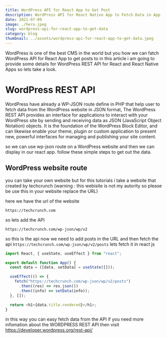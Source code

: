 ```yaml
---
title: WordPress API for React App to Get Post
description: WordPress API for React Native App to Fetch Data in App
date: 2021-07-09
image: ./hero.jpeg
slug: wordpress-api-for-react-app-to-get-data
category: blog
thumbnail: ../assets/wordpress-api-for-react-app-to-get-data.jpeg
---
```


WordPress is one of the best CMS in the world but you how we can fatch WordPress API for React App to get posts to in this article i am going to provide some details for WordPress REST API for React and React Native Apps so lets take a look.

# WordPress REST API

WordPress have already a WP-JSON route define in PHP that help user to fetch data from the WordPress website in JSON format, The WordPress REST API provides an interface for applications to interact with your WordPress site by sending and receiving data as JSON (JavaScript Object Notation) objects. It is the foundation of the WordPress Block Editor, and can likewise enable your theme, plugin or custom application to present new, powerful interfaces for managing and publishing your site content.

so we can use wp-json route on a WordPress website and then we can display in our react app. follow these simple steps to get out the data.

## WordPress website route

you can take your own website but for this tutorials i take a website that created by techcrunch (warning : this webisite is not my autority so please be use this in your website replace the URL)

here we have the url of the website

```
https://techcrunch.com
```

so lets add the API

```
https://techcrunch.com/wp-json/wp/v2
```

so this is the api now we need to add posts in the URL and then fetch the api
`https://techcrunch.com/wp-json/wp/v2/posts` lets fetch it
in react js

```javascript
import React, { useState, useEffect } from "react";

export default function App() {
  const data = ([data, setData] = useState([]));

  useEffect(() => {
    fetch("https://techcrunch.com/wp-json/wp/v2/posts")
      .then((res) => res.json())
      .then((info) => setData(info));
  }, []);

  return <h1>{data.title.rendered}</h1>;
}
```

in this way you can easy fetch data from the API if you need more infomation about the WORDPRESS REST API then visit https://developer.wordpress.org/rest-api/
